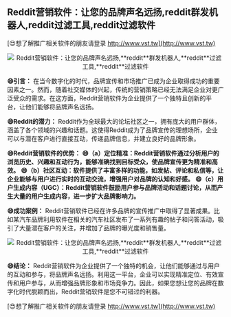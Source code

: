 ## **Reddit营销软件：让您的品牌声名远扬,**reddit**群发机器人,**reddit**过滤工具,**reddit**过滤软件**

[😍想了解推广相关软件的朋友请登录 http://www.vst.tw](http://www.vst.tw)

 <center><img src="https://vst.tw/MP4/tuiguang/png/6.png" alt="Reddit营销软件：让您的品牌声名远扬,**reddit**群发机器人,**reddit**过滤工具,**reddit**过滤软件"></center>

**😄引言：**
在当今数字化的时代，品牌宣传和市场推广已成为企业取得成功的重要因素之一。然而，随着社交媒体的兴起，传统的营销策略已经无法满足企业对更广泛受众的需求。在这方面，Reddit营销软件为企业提供了一个独特且创新的平台，让他们能够将品牌声名远扬。

**😄Reddit的潜力：**
Reddit作为全球最大的论坛社区之一，拥有庞大的用户群体，涵盖了各个领域的兴趣和话题。这使得Reddit成为了品牌宣传的理想场所，企业可以与潜在客户进行直接互动，传递品牌信息，并建立良好的品牌形象。

**😄Reddit营销软件的优势：**
**😄（a）定位精准：Reddit营销软件通过分析用户的浏览历史、兴趣和互动行为，能够准确找到目标受众，使品牌宣传更为精准和高效。**
**😄（b）社区互动：软件提供了丰富多样的功能，如发帖、评论和私信等，让企业能够与用户进行实时的互动交流，增强用户对品牌的认知和好感。**
**😄（c）用户生成内容（UGC）：Reddit营销软件鼓励用户参与品牌活动和话题讨论，从而产生大量的用户生成内容，进一步扩大品牌影响力。**

**😄成功案例：**
Reddit营销软件已经在许多品牌的宣传推广中取得了显著成果。比如某汽车品牌利用软件在相关的汽车社区发布了一系列有趣的帖子和问答活动，吸引了大量潜在客户的关注，并增加了品牌的曝光度和销售量。

 <center><img src="https://vst.tw/MP4/tuiguang/png/0.png" alt="Reddit营销软件：让您的品牌声名远扬,**reddit**群发机器人,**reddit**过滤工具,**reddit**过滤软件"></center>

**😄结论：**
Reddit营销软件为企业提供了一个独特的机会，让他们能够通过与用户的互动和参与，将品牌声名远扬。利用这一平台，企业可以实现精准定位、有效宣传和用户参与，从而增强品牌形象和市场竞争力。因此，如果您想让您的品牌在数字化时代脱颖而出，Reddit营销软件是您不可错过的利器。

[😍想了解推广相关软件的朋友请登录 http://www.vst.tw](http://www.vst.tw)



